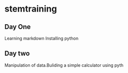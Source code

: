 # stemtraining
## Day One
Learning markdown Installing python
## Day two
 Manipulation of data.Buliding a simple calculator using pyth

